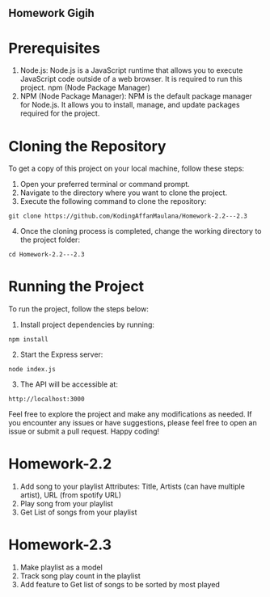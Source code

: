 ## Homework Gigih
# Prerequisites
1. Node.js: Node.js is a JavaScript runtime that allows you to execute JavaScript code outside of a web browser. It is required to run this project.
npm (Node Package Manager)
2. NPM (Node Package Manager): NPM is the default package manager for Node.js. It allows you to install, manage, and update packages required for the project.

# Cloning the Repository
To get a copy of this project on your local machine, follow these steps:
1. Open your preferred terminal or command prompt.
2. Navigate to the directory where you want to clone the project.
3. Execute the following command to clone the repository:
```
git clone https://github.com/KodingAffanMaulana/Homework-2.2---2.3
```
4. Once the cloning process is completed, change the working directory to the project folder:
```
cd Homework-2.2---2.3
```

# Running the Project
To run the project, follow the steps below:
1. Install project dependencies by running:
```
npm install
```
2. Start the Express server:
```
node index.js
```
3. The API will be accessible at:
```
http://localhost:3000
```

Feel free to explore the project and make any modifications as needed. If you encounter any issues or have suggestions, please feel free to open an issue or submit a pull request. Happy coding!

# Homework-2.2
1. Add song to your playlist
Attributes: Title, Artists (can have multiple artist), URL (from spotify URL)
2. Play song from your playlist
3. Get List of songs from your playlist

# Homework-2.3
1. Make playlist as a model
2. Track song play count in the playlist
3. Add feature to Get list of songs to be sorted by most played
